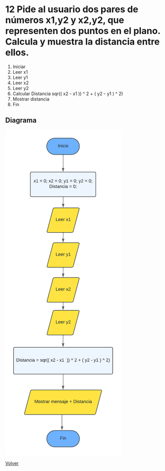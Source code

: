 # 12  Pide al usuario dos pares de números x1,y2 y x2,y2, que representen dos puntos en el plano. Calcula y muestra la distancia entre ellos.

1. Iniciar
2. Leer x1
3. Leer y1
4. Leer x2
5. Leer y2
6. Calcular Distancia sqr(( x2 - x1  )) ^ 2 + ( y2 - y1 ) ^ 2)
7. Mostrar distancia
8. Fin

## Diagrama
<img src=img/Act12.png>

<a href=README.md > Volver </a>
